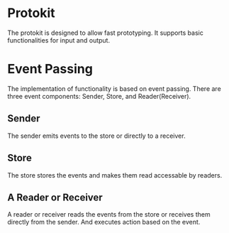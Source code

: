 # Protokit

The protokit is designed to allow fast prototyping. It supports basic functionalities for input and output.

# Event Passing

The implementation of functionality is based on event passing. There are three event components: Sender, Store, and
Reader(Receiver).

## Sender

The sender emits events to the store or directly to a receiver.

## Store

The store stores the events and makes them read accessable by readers.

## A Reader or Receiver

A reader or receiver reads the events from the store or receives them directly from the sender. And executes action
based on the event.